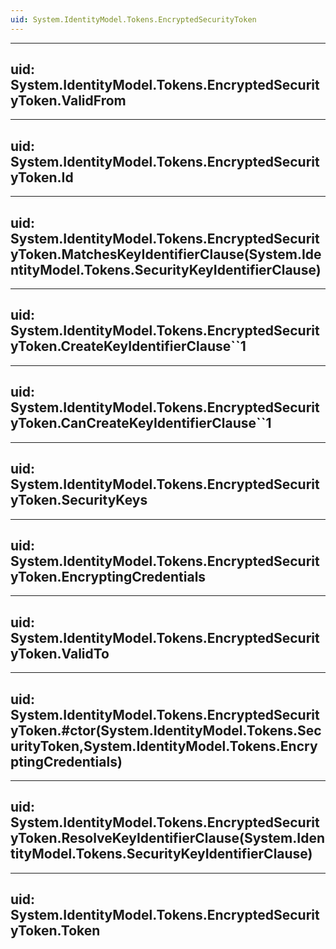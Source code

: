 ```yaml
---
uid: System.IdentityModel.Tokens.EncryptedSecurityToken
---
```


---
uid: System.IdentityModel.Tokens.EncryptedSecurityToken.ValidFrom
---

---
uid: System.IdentityModel.Tokens.EncryptedSecurityToken.Id
---

---
uid: System.IdentityModel.Tokens.EncryptedSecurityToken.MatchesKeyIdentifierClause(System.IdentityModel.Tokens.SecurityKeyIdentifierClause)
---

---
uid: System.IdentityModel.Tokens.EncryptedSecurityToken.CreateKeyIdentifierClause``1
---

---
uid: System.IdentityModel.Tokens.EncryptedSecurityToken.CanCreateKeyIdentifierClause``1
---

---
uid: System.IdentityModel.Tokens.EncryptedSecurityToken.SecurityKeys
---

---
uid: System.IdentityModel.Tokens.EncryptedSecurityToken.EncryptingCredentials
---

---
uid: System.IdentityModel.Tokens.EncryptedSecurityToken.ValidTo
---

---
uid: System.IdentityModel.Tokens.EncryptedSecurityToken.#ctor(System.IdentityModel.Tokens.SecurityToken,System.IdentityModel.Tokens.EncryptingCredentials)
---

---
uid: System.IdentityModel.Tokens.EncryptedSecurityToken.ResolveKeyIdentifierClause(System.IdentityModel.Tokens.SecurityKeyIdentifierClause)
---

---
uid: System.IdentityModel.Tokens.EncryptedSecurityToken.Token
---
